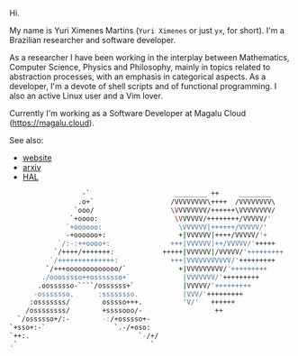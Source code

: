 Hi.

My name is Yuri Ximenes Martins (`Yuri Ximenes` or just `yx`, for short). I'm a Brazilian researcher and software developer.

As a researcher I have been working in the interplay between Mathematics, Computer Science, Physics and Philosophy, mainly in topics related to abstraction processes, with an emphasis in categorical aspects. As a developer, I'm a devote of shell scripts and of functional programming. I also an active Linux user and a Vim lover.

Currently I'm working as a Software Developer at Magalu Cloud (https://magalu.cloud).

See also:
- [website](https://yx.dev.br)
- [arxiv](https://arxiv.org/a/martins_y_1.html)
- [HAL](https://hal.science/search/index/?q=yuri-ximenes-martins)

```bash
                  -`                     ________ ++     ________           
                 .o+`                   /VVVVVVVV\++++  /VVVVVVVV\          
                `ooo/                   \VVVVVVVV/++++++\VVVVVVVV/          
               `+oooo:                   \VVVVVV/++++++++/VVVVV/'           
              `+oooooo:                   \VVVVVV|++++++/VVVVV/'            
              -+oooooo+:                  +|VVVVVV|++++/VVVVV/'+
            `/:-:++oooo+:               +++|VVVVVV|++/VVVVV/'+++++          
           `/++++/+++++++:            +++++|VVVVVV|/VVVVV/'+++++++++        
          `/++++++++++++++:             +++|VVVVVVVVVVV/'+++++++++          
         `/+++ooooooooooooo/`             +|VVVVVVVVV/'+++++++++            
        ./ooosssso++osssssso+`             |VVVVVVV/'+++++++++              
       .oossssso-````/ossssss+`            |VVVVV/'+++++++++                
      -osssssso.      :ssssssso.           |VVV/'+++++++++                  
     :osssssss/        osssso+++.          'V/'   ++++++                    
    /ossssssss/        +ssssooo/-                  ++                       
  `/ossssso+/:-        -:/+osssso+-                                        
`+sso+:-`                 `.-/+oso:                                         
`++:.                           `-/+/
.`                                 `
```
